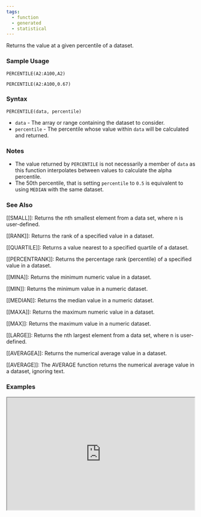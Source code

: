 ```yaml
---
tags:
  - function
  - generated
  - statistical
---
```


Returns the value at a given percentile of a dataset.

### Sample Usage

`PERCENTILE(A2:A100,A2)`

`PERCENTILE(A2:A100,0.67)`

### Syntax

`PERCENTILE(data, percentile)`

* `data` - The array or range containing the dataset to consider.
* `percentile` - The percentile whose value within `data` will be calculated and returned.

### Notes

* The value returned by `PERCENTILE` is not necessarily a member of `data` as this function interpolates between values to calculate the alpha percentile.
* The 50th percentile, that is setting `percentile` to `0.5` is equivalent to using `MEDIAN` with the same dataset.

### See Also

[[SMALL]]: Returns the nth smallest element from a data set, where n is user-defined.

[[RANK]]: Returns the rank of a specified value in a dataset.

[[QUARTILE]]: Returns a value nearest to a specified quartile of a dataset.

[[PERCENTRANK]]: Returns the percentage rank (percentile) of a specified value in a dataset.

[[MINA]]: Returns the minimum numeric value in a dataset.

[[MIN]]: Returns the minimum value in a numeric dataset.

[[MEDIAN]]: Returns the median value in a numeric dataset.

[[MAXA]]: Returns the maximum numeric value in a dataset.

[[MAX]]: Returns the maximum value in a numeric dataset.

[[LARGE]]: Returns the nth largest element from a data set, where n is user-defined.

[[AVERAGEA]]: Returns the numerical average value in a dataset.

[[AVERAGE]]: The AVERAGE function returns the numerical average value in a dataset, ignoring text.

### Examples

<iframe height="300" src="https://docs.google.com/spreadsheet/pub?key=0As3tAuweYU9QdGJaNGYtSU1hLVhrZWp4R1pveVhGMmc&amp;output=html" width="500"></iframe>